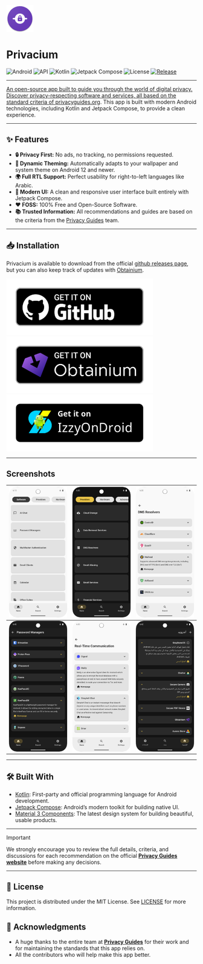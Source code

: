 <img src="./app/src/main/res/mipmap-hdpi/ic_launcher.png" alt="Privacium" />

# Privacium
<p align="left">
  <img src="https://img.shields.io/badge/Android-3DDC84?style=flat&logo=android&logoColor=white" alt="Android"/>
  <img src="https://img.shields.io/badge/API-30%2B-brightgreen.svg?style=flat" alt="API"/>
  <img src="https://img.shields.io/badge/Kotlin-2.2.0-7F52FF?style=flat&logo=Kotlin&logoColor=white" alt="Kotlin"/>
  <img src="https://img.shields.io/badge/Jetpack%20Compose-4285F4?style=flat&logo=jetpack-compose&logoColor=white" alt="Jetpack Compose"/>
  <img src="https://img.shields.io/github/license/kaleedtc/Privacium?style=flat" alt="License"/>
  <a href="https://github.com/kaleedtc/Privacium/releases/latest">
  <img src="https://img.shields.io/github/v/release/kaleedtc/Privacium?style=flat&label=Release&logo=github" alt="Release"/>
</p>

---
An open-source app built to guide you through the world of digital privacy. Discover privacy-respecting software and services, all based on the standard criteria of [privacyguides.org](https://www.privacyguides.org).
This app is built with modern Android technologies, including Kotlin and Jetpack Compose, to provide a clean experience.

---
## ✨ Features
- **🔒 Privacy First:** No ads, no tracking, no permissions requested.
- **🎨 Dynamic Theming:** Automatically adapts to your wallpaper and system theme on Android 12 and newer.
- **🌍 Full RTL Support:** Perfect usability for right-to-left languages like Arabic.
- **🚀 Modern UI:** A clean and responsive user interface built entirely with Jetpack Compose.
- **❤️ FOSS:** 100% Free and Open-Source Software.
- **📚 Trusted Information:** All recommendations and guides are based on the criteria from the [Privacy Guides](https://www.privacyguides.org) team.

---

## 📥 Installation
Privacium is available to download from the official [github releases page](https://github.com/kaleedtc/Privacium/releases), but you can also keep track of updates with [Obtainium](https://github.com/ImranR98/Obtainium#-obtainium).

<a href="https://github.com/kaleedtc/Privacium/releases"><img src="./assets/graphics/badge_github.png" alt="Get it on GitHub" height="150"></a>
<a href="https://obtainium.imranr.dev/add?url=https://github.com/kaleedtc/Privacium"><img src="./assets/graphics/badge_obtainium.png" alt="Get it on Obtainium" height="150"></a>
<a href="https://apt.izzysoft.de/fdroid/index/apk/com.kaleedtc.privacium"><img src="./assets/graphics/badge_izzyondroid.png" alt="Get it on IzzyOnDroid" height="150"></a>

---

## Screenshots
| <img src="./assets/screenshots/privacium_light_mode.png" alt="light Theme" /> | <img src="./assets/screenshots/privacium_dark_mode.png" alt="Dark Theme" /> | <img src="./assets/screenshots/privacium_light_1.png" alt="Material Design" /> |
| ------------------------------------------------------------- | -------------------------------------------------------------------- | ------------------------------------------------------------------------ |
| <img src="./assets/screenshots/privacium_dark_2.png" alt="App Page" />   | <img src="./assets/screenshots/privacium_light_2.png" alt="App Page" />  | <img src="./assets/screenshots/privacium_dark_1.png" alt="App Page" />  |

---

## 🛠️ Built With
- [Kotlin](https://kotlinlang.org/): First-party and official programming language for Android development.
- [Jetpack Compose](https://developer.android.com/jetpack/compose): Android’s modern toolkit for building native UI.
- [Material 3 Components](https://m3.material.io/): The latest design system for building beautiful, usable products.

---

> [!IMPORTANT]  
> We strongly encourage you to review the full details, criteria, and discussions for each recommendation on the official [**Privacy Guides website**](https://www.privacyguides.org) before making any decisions.

---

## 📜 License
This project is distributed under the MIT License. See [LICENSE](https://github.com/kaleedtc/Privacium/blob/main/LICENSE) for more information.

## 🙏 Acknowledgments
- A huge thanks to the entire team at [**Privacy Guides**](https://www.privacyguides.org) for their work and for maintaining the standards that this app relies on.
- All the contributors who will help make this app better.
